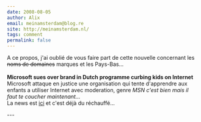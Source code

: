 ```yaml
---
date: 2008-08-05
author: Alix
email: meinamsterdam@blog.re
site: http://meinamsterdam.nl/
tags: comment
permalink: false
---
```


<p>
A ce propos, j'ai oublié de vous faire part de cette nouvelle concernant les <strike>noms de domaines</strike> marques et les Pays-Bas...
<br/><br/>
<b>Microsoft sues over brand in Dutch programme curbing kids on Internet</b><br/>
Microsoft attaque en justice une organisation qui tente d'apprendre aux enfants a utiliser Internet avec moderation, genre <i>MSN c'est bien mais il faut te coucher maintenant...</i><br/> 
La news est <a href="http://afp.google.com/article/ALeqM5g4H3wzT8HzBQyyPunLS3uTh9DUTw" rel="nofollow">ici</a> et c'est déjà du réchauffé...
</p>
---